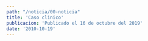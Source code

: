 ```yaml
---
path: "/noticia/00-noticia"
title: 'Caso clinico'
publicacion: 'Publicado el 16 de octubre del 2019'
date: '2010-10-19'
---
```

